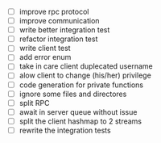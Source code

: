 - [ ] improve rpc protocol
- [ ] improve communication
- [ ] write better integration test
- [ ] refactor integration test
- [ ] write client test
- [ ] add error enum
- [ ] take in care client duplecated username
- [ ] alow client to change (his/her) privilege
- [ ] code generation for private functions 
- [ ] ignore some files and directores
- [ ] split RPC
- [ ] await in server queue without issue
- [ ] split the client hashmap to 2 streams
- [ ] rewrite the integration tests
